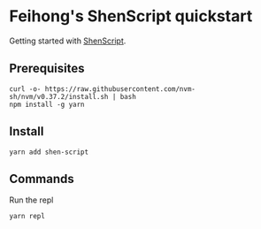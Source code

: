 # Feihong's ShenScript quickstart

Getting started with [ShenScript](https://github.com/rkoeninger/ShenScript).

## Prerequisites

    curl -o- https://raw.githubusercontent.com/nvm-sh/nvm/v0.37.2/install.sh | bash
    npm install -g yarn

## Install

    yarn add shen-script

## Commands

Run the repl

    yarn repl
